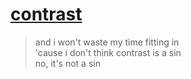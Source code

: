 # [contrast](https://webmural.com/contrast)

<blockquote cite="https://webmural.com/contrast">and i won't waste my time fitting in <br> 'cause i don't think contrast is a sin <br> no, it's not a sin</blockquote>

